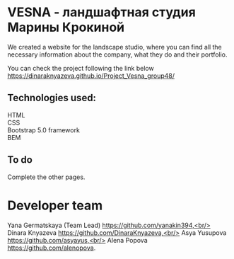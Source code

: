# VESNA - ландшафтная студия Марины Крокиной

We created a website for the landscape studio, where you can find all the necessary information about the company, what they do and their portfolio. <br/>

You can check the project following the link below <br/>
https://dinaraknyazeva.github.io/Project_Vesna_group48/ <br/>

## Technologies used: <br/>
HTML <br/>
CSS <br/>
Bootstrap 5.0 framework <br/>
BEM <br/>

## To do <br/>
 Complete the other pages. <br/>


# Developer team <br/>
Yana Germatskaya (Team Lead) https://github.com/yanakin394,<br/>
Dinara Knyazeva https://github.com/DinaraKnyazeva,<br/>
Asya Yusupova https://github.com/asyayus,<br/>
Alena Popova https://github.com/alenopova. <br/>

